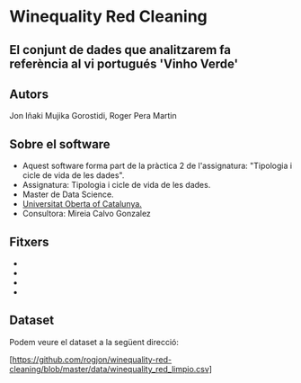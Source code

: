 # Winequality Red Cleaning
## El conjunt de dades que analitzarem fa referència al vi portugués 'Vinho Verde'

## Autors

Jon Iñaki Mujika Gorostidi, Roger Pera Martin

## Sobre el software

* Aquest software forma part de la pràctica 2 de l'assignatura: "Tipologia i cicle de vida de les dades".
* Assignatura: Tipologia i cicle de vida de les dades.
* Master de Data Science.
* [Universitat Oberta of Catalunya.](http://www.uoc.edu/portal/ca/index.html)
* Consultora: Mireia Calvo Gonzalez

## Fitxers
  *
  *
  *
  *

## Dataset

Podem veure el dataset a la següent direcció:

[https://github.com/rogjon/winequality-red-cleaning/blob/master/data/winequality_red_limpio.csv]
